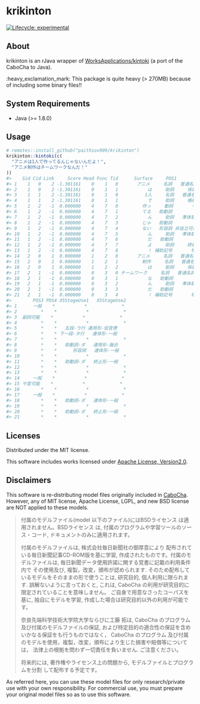 
<!-- README.md is generated from README.Rmd. Please edit that file -->

# krikinton

<!-- badges: start -->

[![Lifecycle:
experimental](https://img.shields.io/badge/lifecycle-experimental-orange.svg)](https://www.tidyverse.org/lifecycle/#experimental)
<!-- badges: end -->

## About

krikinton is an rJava wrapper of
[WorksApplications/kintoki](https://github.com/WorksApplications/kintoki)
(a port of the CaboCha to Java).

:heavy\_exclamation\_mark: This package is quite heavy (\> 270MB)
because of including some binary files\!\!

## System Requirements

  - Java (\>= 1.8.0)

## Usage

``` r
# remotes::install_github("paithiov909/krikinton")
krikinton::kintoki(c(
  "アニメは1人で作ってるんじゃないんだよ！",
  "アニメ制作はチームワークなんだ！"
))
#>    Sid Cid Link     Score Head Func Tid      Surface     POS1       POS2
#> 1    1   0    2 -1.301161    0    1   0       アニメ     名詞   普通名詞
#> 2    1   0    2 -1.301161    0    1   1           は     助詞     係助詞
#> 3    1   1    2 -1.301161    0    1   0          1人     名詞   普通名詞
#> 4    1   1    2 -1.301161    0    1   1           で     助詞     格助詞
#> 5    1   2   -1  0.000000    4    7   0         作っ     動詞       一般
#> 6    1   2   -1  0.000000    4    7   1         てる   助動詞          *
#> 7    1   2   -1  0.000000    4    7   2           ん     助詞   準体助詞
#> 8    1   2   -1  0.000000    4    7   3         じゃ   助動詞          *
#> 9    1   2   -1  0.000000    4    7   4         ない   形容詞 非自立可能
#> 10   1   2   -1  0.000000    4    7   5           ん     助詞   準体助詞
#> 11   1   2   -1  0.000000    4    7   6           だ   助動詞          *
#> 12   1   2   -1  0.000000    4    7   7           よ     助詞     終助詞
#> 13   1   2   -1  0.000000    4    7   8           ！ 補助記号       句点
#> 14   2   0    1  0.000000    1    2   0       アニメ     名詞   普通名詞
#> 15   2   0    1  0.000000    1    2   1         制作     名詞   普通名詞
#> 16   2   0    1  0.000000    1    2   2           は     助詞     係助詞
#> 17   2   1   -1  0.000000    0    3   0 チームワーク     名詞   普通名詞
#> 18   2   1   -1  0.000000    0    3   1           な   助動詞          *
#> 19   2   1   -1  0.000000    0    3   2           ん     助詞   準体助詞
#> 20   2   1   -1  0.000000    0    3   3           だ   助動詞          *
#> 21   2   1   -1  0.000000    0    3   4           ！ 補助記号       句点
#>        POS3 POS4 X5StageUse1   X5StageUse2
#> 1      一般    *           *             *
#> 2         *    *           *             *
#> 3  副詞可能    *           *             *
#> 4         *    *           *             *
#> 5         *    *   五段-ラ行 連用形-促音便
#> 6         *    * 下一段-タ行   連体形-一般
#> 7         *    *           *             *
#> 8         *    *   助動詞-ダ   連用形-融合
#> 9         *    *      形容詞   連体形-一般
#> 10        *    *           *             *
#> 11        *    *   助動詞-ダ   終止形-一般
#> 12        *    *           *             *
#> 13        *    *           *             *
#> 14     一般    *           *             *
#> 15 サ変可能    *           *             *
#> 16        *    *           *             *
#> 17     一般    *           *             *
#> 18        *    *   助動詞-ダ   連体形-一般
#> 19        *    *           *             *
#> 20        *    *   助動詞-ダ   終止形-一般
#> 21        *    *           *             *
```

## Licenses

Distributed under the MIT license.

This software includes works licensed under [Apache License,
Version2.0](http://www.apache.org/licenses/LICENSE-2.0.html).

## Disclaimers

This software is re-distributing model files originally included in
[CaboCha](https://taku910.github.io/cabocha/). However, any of MIT
license, Apache License, LGPL, and new BSD license are NOT applied to
these models.

> 付属のモデルファイル(model 以下のファイル)にはBSDライセンス は適用されません。BSDライセンス は,
> 付属のプログラムや学習ツールのソース・コード, ドキュメントのみに適用されます。
> 
> 付属のモデルファイルは, 株式会社毎日新聞社の御厚意により 配布されている毎日新聞記事CD-ROM版を基に学習,
> 作成されたものです。付属のモデルファイルは,
> 毎日新聞データ使用許諾に関する覚書に記載の利用条件内で
> その使用及び, 複製，改変，頒布が認められます. そのため配布しているモデルをそのままの形で使うことは, 研究目的,
> 個人利用に限られます. 誤解ないように言っておくと, これは, CaboCha
> の利用が研究目的に限定されていることを意味しません。
> ご自身で用意なさったコーパスを基に, 独自にモデルを学習, 作成した場合は研究目的以外の利用が可能です。
> 
> 奈良先端科学技術大学院大学ならびに工藤 拓は, CaboCha のプログラム 及び付属のモデルファイルの保証,
> および特定目的の適合性の保証を含め いかなる保証をも行うものではなく，
> CaboCha のプログラム 及び付属のモデルを使用，複製，改変，頒布により生じた損害や賠償等については，
> 法律上の根拠を問わず一切責任を負いません. ご注意ください。
> 
> 将来的には, 著作権やライセンス上の問題から, モデルファイルとプログラムを分割 して配布する予定です。

As referred here, you can use these model files for only
research/private use with your own responsibility. For commercial use,
you must prepare your original model files so as to use this software.
